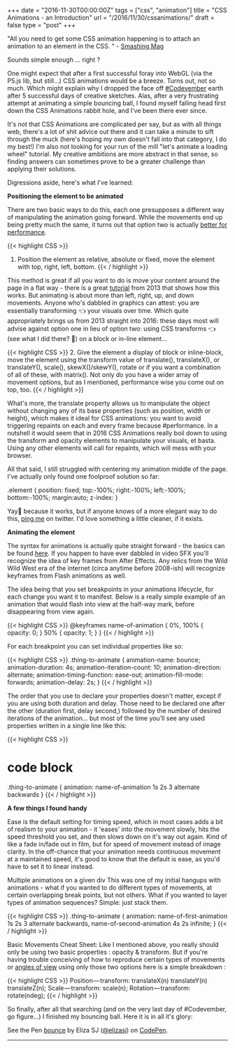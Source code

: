 +++
date = "2016-11-30T00:00:00Z"
tags = ["css", "animation"]
title = "CSS Animations - an Introduction"
url = "/2016/11/30/cssanimations/"
draft = false
type = "post"
+++

"All you need to get some CSS animation happening is to attach an animation to an element in the CSS. " - [Smashing Mag](https://www.smashingmagazine.com/2011/09/the-guide-to-css-animation-principles-and-examples/)

Sounds simple enough ... right ?

One might expect that after a first successful foray into WebGL (via the P5.js lib, but still...) CSS animations would be a breeze. Turns out, not so much. Which might explain why I dropped the face off [#Codevember](http://codevember.xyz/) earth after 5 successful days of creative sketches. Alas, after a very frustrating attempt at animating a simple bouncing ball, I found myself falling head first down the CSS Animations rabbit hole, and I've been there ever since.

It's not that CSS Animations are complicated per say, but as with all things web, there's a lot of shit advice out there and it can take a minute to sift through the muck (here's hoping my own doesn't fall into that category, I do my best!) I'm also not looking for your run of the mill "let's animate a loading wheel" tutorial. My creative ambitions are more abstract in that sense, so finding answers can sometimes prove to be a greater challenge than applying their solutions.

Digressions aside, here's what I've learned:

__Positioning the element to be animated__

There are two basic ways to do this, each one presupposes a different way of manipulating the animation going forward. While the movements end up being pretty much the same, it turns out that option two is actually [better for performance](http://paulirish.com/2012/why-moving-elements-with-translate-is-better-than-posabs-topleft).

{{< highlight CSS >}}
1. Position the element as relative, absolute or fixed, move the element with top, right, left, bottom.
{{< / highlight >}}

This method is great if all you want to do is move your content around the page in a flat way - there is a great [tutorial](https://css-tricks.com/video-screencasts/97-intro-to-css-animations/) from 2013 that shows how this works. But animating is about more than left, right, up, and down movements. Anyone who's dabbled in graphics can attest: you are essentially transforming 👈 your visuals over time. Which quite appropriately brings us from 2013 straight into 2016: these days most will advise against option one in lieu of option two: using CSS transforms 👈 (see what I did there? 😬) on a block or in-line element...

{{< highlight CSS >}}
2. Give the element a display of block or inline-block, move the element using the transform value of
translate(), translateX(), or translateY(), scale(), skewX()/skewY(), rotate or if you want a
combination of all of these, with matrix(). Not only do you have a wider array of movement options,
but as I mentioned, performance wise you come out on top, too.
{{< / highlight >}}

What's more, the translate property allows us to manipulate the object without changing any of its base properties (such as position, width or height), which makes it ideal for CSS animations: you want to avoid triggering repaints on each and every frame because #performance. In a nutshell it would seem that  in 2016 CSS Animations really boil down to using the transform and opacity elements to manipulate your visuals, et basta. Using any other elements will call for repaints, which will mess with your browser.

All that said, I still struggled with centering my animation middle of the page. I've actually only found one foolproof solution so far:

.element {
	position: fixed;
	top:-100%; right:-100%; left:-100%; bottom:-100%;
	margin:auto;
	z-index:
}

Yay🎉 because it works, but if anyone knows of a  more elegant way to do this, [ping me](https://twitter.com/iamelizasj) on twitter. I'd love something a little cleaner, if it exists.

__Animating the element__

The syntax for animations is actually quite straight forward - the basics can be found [here](https://css-tricks.com/snippets/css/keyframe-animation-syntax/). If you happen to have ever dabbled in video SFX you'll recognize the idea of key frames from After Effects. Any relics from the Wild Wild West era of the internet  (circa anytime before 2008-ish) will recognize keyframes from Flash animations as well.

The idea being that you set breakpoints in your animations lifecycle,  for each change you want it to manifest. Below is a really simple example of an animation that would flash into view at the half-way mark, before disappearing from view again.

{{< highlight CSS >}}
@keyframes name-of-animation {
  0%, 100%   { opacity: 0; }
  50% { opacity: 1; }
}
{{< / highlight >}}

For each breakpoint you can set individual properties like so:

{{< highlight CSS >}}
.thing-to-animate {
 animation-name: bounce;
 animation-duration: 4s;
 animation-iteration-count: 10;
 animation-direction: alternate;
 animation-timing-function: ease-out;
 animation-fill-mode: forwards;
 animation-delay: 2s;
}
{{< / highlight >}}

The order that you use to declare your properties doesn't matter,  except if you are using both duration and delay. Those need to be declared one after the other (duration first, delay second,) followed by the number of desired iterations of the animation... but most of the time you'll see any used properties written in a single line like this:

{{< highlight CSS >}}
# code block
.thing-to-animate {
	animation: name-of-animation 1s 2s 3 alternate backwards
}
{{< / highlight >}}

__A few things I found handy__

Ease is the default setting for timing speed, which in most cases adds a bit of realism to your animation - it 'eases' into the movement slowly, hits the speed threshold you set, and then slows down on it's way out again. Kind of like a fade in/fade out in film, but for speed of movement instead of image clarity. In the off-chance that your animation needs continuous movement at a maintained speed, it's good to know that the default is ease, as you'd have to set it to linear instead.

Multiple animations on a given div
This was one of my initial hangups with animations - what if you wanted to do different types of movements, at certain overlapping break points, but not others. What if you wanted to layer types of animation sequences? Simple: just stack them.


{{< highlight CSS >}}
.thing-to-animate {
   animation:
      name-of-first-animation 1s 2s 3 alternate backwards,
      name-of-second-animation 4s 2s  infinite;
}
{{< / highlight >}}

Basic Movements Cheat Sheet:
Like I mentioned above, you really should only be using two basic properties : opacity & transform. But if you're having trouble conceiving of how to reproduce certain types of movements or [angles of view](http://desandro.github.io/3dtransforms/examples/transforms-01-functions.html) using only those two options here is a simple breakdown :

{{< highlight CSS >}}
Position — transform: translateX(n) translateY(n) translateZ(n);
Scale — transform: scale(n);
Rotation — transform: rotate(ndeg);
{{< / highlight >}}

So finally, after all that searching (and on the very last day of #Codevember, go figure...) I finished my bouncing ball. Here it is in all it's glory:

<p data-height="600" data-theme-id="light" data-slug-hash="woqgmw" data-default-tab="result" data-user="elizasj" data-embed-version="2" data-pen-title="bounce" class="codepen">See the Pen <a href="http://codepen.io/elizasj/pen/woqgmw/">bounce</a> by Eliza SJ (<a href="http://codepen.io/elizasj">@elizasj</a>) on <a href="http://codepen.io">CodePen</a>.</p>
<script src="https://production-assets.codepen.io/assets/embed/ei.js"></script>

---
